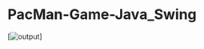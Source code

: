# PacMan-Game-Java_Swing
[![output](https://github.com/naor2205/PacMan-Game-Java_Swing/blob/master/pacman.PNG)]
